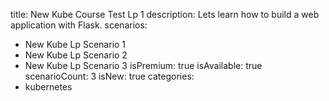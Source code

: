 title: New Kube Course Test Lp 1
description: Lets learn how to build a web application with Flask.
scenarios: 
  - New Kube Lp Scenario 1
  - New Kube Lp Scenario 2
  - New Kube Lp Scenario 3
isPremium: true
isAvailable: true
scenarioCount: 3
isNew: true
categories: 
  - kubernetes


